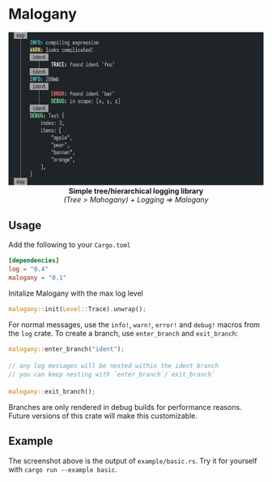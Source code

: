 # Malogany

<p align="center">
<img alt="Sample of Malogany's output" src="screenshot.png"><br>
<b>Simple tree/hierarchical logging library</b><br>
<i>(Tree > Mahogany) + Logging => Malogany</i>
</p>

## Usage

Add the following to your `Cargo.toml`

```toml
[dependencies]
log = "0.4"
malogany = "0.1"
```

Initalize Malogany with the max log level

```rust
malogany::init(Level::Trace).unwrap();
```

For normal messages, use the `info!`, `warn!`, `error!` and `debug!` macros from the `log` crate. To create a branch, use `enter_branch` and `exit_branch`:

```rust
malogany::enter_branch("ident");

// any log messages will be nested within the ident branch
// you can keep nesting with `enter_branch`/`exit_branch`

malogany::exit_branch();
```

Branches are only rendered in debug builds for performance reasons. Future versions of this crate will make this customizable.

## Example

The screenshot above is the output of `example/basic.rs`. Try it for yourself with `cargo run --example basic`.
